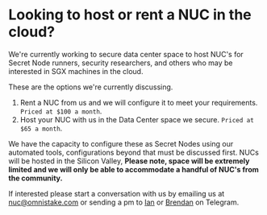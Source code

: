 # Looking to host or rent a NUC in the cloud?

We're currently working to secure data center space to host NUC's for Secret Node runners, security researchers, and others who may be interested in SGX machines in the cloud.

These are the options we're currently discussing.

1. Rent a NUC from us and we will configure it to meet your requirements. `Priced at $100 a month`.
2. Host your NUC with us in the Data Center space we secure. `Priced at $65 a month`.

We have the capacity to configure these as Secret Nodes using our automated tools, configurations beyond that must be discussed first. NUCs will be hosted in the Silicon Valley,
**Please note, space will be extremely limited and we will only be able to accommodate a handful of NUC's from the community.**

If interested please start a conversation with us by emailing us at nuc@omnistake.com or sending a pm to [Ian](https://t.me/moonstash) or [Brendan](https://t.me/BrendanKitt) on Telegram.